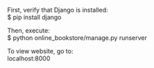 First, verify that Django is installed:\
  $ pip install django

Then, execute:\
  $ python online_bookstore/manage.py runserver

To view website, go to:\
  localhost:8000
